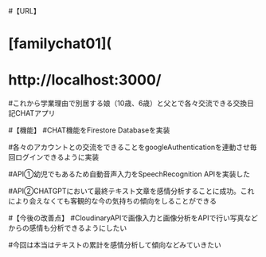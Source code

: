 #【URL】
# [familychat01](

# http://localhost:3000/

#これから学業理由で別居する娘（10歳、6歳）と父とで各々交流できる交換日記CHATアプリ


#【機能】
#CHAT機能をFirestore Databaseを実装

#各々のアカウントとの交流をできることをgoogleAuthenticationを連動させ毎回ログインできるように実装

#API①幼児でもあるため自動音声入力をSpeechRecognition APIを実装した

#API②CHATGPTにおいて最終テキスト文章を感情分析することに成功。これにより会えなくても客観的な今の気持ちの傾向をしることができる


#【今後の改善点】
#CloudinaryAPIで画像入力と画像分析をAPIで行い写真などからの感情も分析できるようにしたい

#今回は本当はテキストの累計を感情分析して傾向などみていきたい

